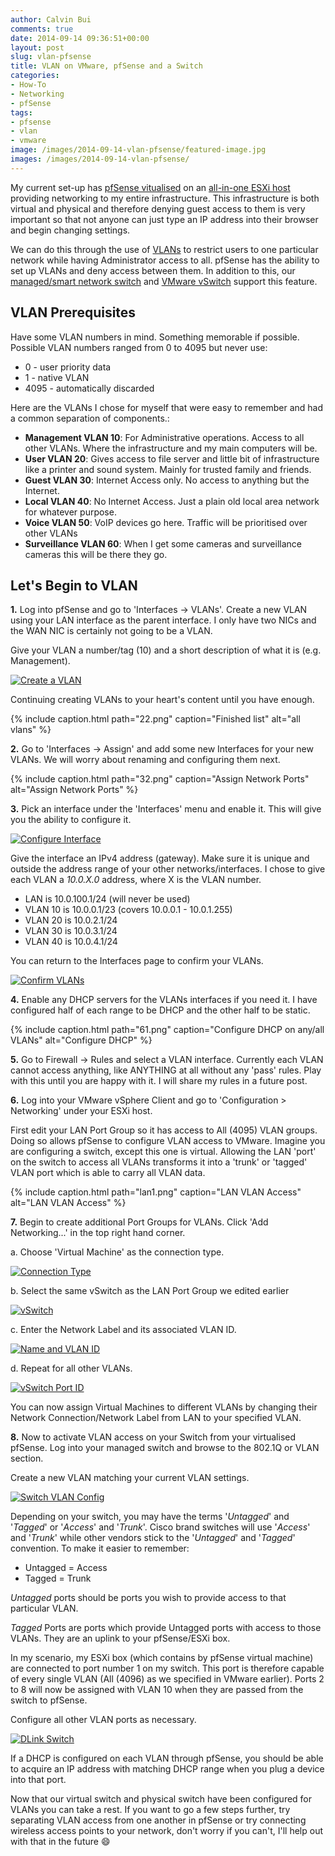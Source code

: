 ```yaml
---
author: Calvin Bui
comments: true
date: 2014-09-14 09:36:51+00:00
layout: post
slug: vlan-pfsense
title: VLAN on VMware, pfSense and a Switch
categories:
- How-To
- Networking
- pfSense
tags:
- pfsense
- vlan
- vmware
image: /images/2014-09-14-vlan-pfsense/featured-image.jpg
images: /images/2014-09-14-vlan-pfsense/
---
```


My current set-up has [pfSense vitualised](https://www.pfsense.org/) on an [all-in-one ESXi host](/all-in-one-esxi-server/) providing networking to my entire infrastructure. This infrastructure is both virtual and physical and therefore denying guest access to them is very important so that not anyone can just type an IP address into their browser and begin changing settings.

We can do this through the use of [VLANs](http://en.wikipedia.org/wiki/Virtual_LAN) to restrict users to one particular network while having Administrator access to all. pfSense has the ability to set up VLANs and deny access between them. In addition to this, our [managed/smart network switch](http://www.dlink.com.au/business-solutions/16-port-gigabit-easysmart-switch) and [VMware vSwitch](http://www.vmware.com/products/vsphere/features/distributed-switch) support this feature.

<!-- more -->

## VLAN Prerequisites

Have some VLAN numbers in mind. Something memorable if possible. Possible VLAN numbers ranged from 0 to 4095 but never use:

  * 0 - user priority data
  * 1 - native VLAN
  * 4095 - automatically discarded

Here are the VLANs I chose for myself that were easy to remember and had a common separation of components.:

  * **Management VLAN 10**: For Administrative operations. Access to all other VLANs. Where the infrastructure and my main computers will be.
  * **User VLAN 20**: Gives access to file server and little bit of infrastructure like a printer and sound system. Mainly for trusted family and friends.
  * **Guest VLAN 30**: Internet Access only. No access to anything but the Internet.
  * **Local VLAN 40**: No Internet Access. Just a plain old local area network for whatever purpose.
  * **Voice VLAN 50**: VoIP devices go here. Traffic will be prioritised over other VLANs
  * **Surveillance VLAN 60**: When I get some cameras and surveillance cameras this will be there they go.

## Let's Begin to VLAN

**1.** Log into pfSense and go to 'Interfaces -> VLANs'.
Create a new VLAN using your LAN interface as the parent interface. I only have two NICs and the WAN NIC is certainly not going to be a VLAN.

Give your VLAN a number/tag (10) and a short description of what it is (e.g. Management).

[![Create a VLAN]({{page.images}}12.png)]({{page.images}}12.png)

Continuing creating VLANs to your heart's content until you have enough.

{% include caption.html path="22.png" caption="Finished list" alt="all vlans" %}

**2.** Go to 'Interfaces -> Assign' and add some new Interfaces for your new VLANs. We will worry about renaming and configuring them next.

{% include caption.html path="32.png" caption="Assign Network Ports" alt="Assign Network Ports" %}

**3.** Pick an interface under the 'Interfaces' menu and enable it. This will give you the ability to configure it.

[![Configure Interface]({{page.images}}42.png)]({{page.images}}42.png)

Give the interface an IPv4 address (gateway). Make sure it is unique and outside the address range of your other networks/interfaces. I chose to give each VLAN a _10.0.X.0_ address, where X is the VLAN number.

  * LAN is 10.0.100.1/24 (will never be used)
  * VLAN 10 is 10.0.0.1/23 (covers 10.0.0.1 - 10.0.1.255)
  * VLAN 20 is 10.0.2.1/24
  * VLAN 30 is 10.0.3.1/24
  * VLAN 40 is 10.0.4.1/24

You can return to the Interfaces page to confirm your VLANs.

[![Confirm VLANs]({{page.images}}51.png)]({{page.images}}51.png)

**4.** Enable any DHCP servers for the VLANs interfaces if you need it. I have configured half of each range to be DHCP and the other half to be static.

{% include caption.html path="61.png" caption="Configure DHCP on any/all VLANs" alt="Configure DHCP" %}

**5.** Go to Firewall -> Rules and select a VLAN interface. Currently each VLAN cannot access anything, like ANYTHING at all without any 'pass' rules. Play with this until you are happy with it. I will share my rules in a future post.

**6.** Log into your VMware vSphere Client and go to 'Configuration > Networking' under your ESXi host.

First edit your LAN Port Group so it has access to All (4095) VLAN groups. Doing so allows pfSense to configure VLAN access to VMware. Imagine you are configuring a switch, except this one is virtual. Allowing the LAN 'port' on the switch to access all VLANs transforms it into a 'trunk' or 'tagged' VLAN port which is able to carry all VLAN data.

{% include caption.html path="lan1.png" caption="LAN VLAN Access" alt="LAN VLAN Access" %}

**7.** Begin to create additional Port Groups for VLANs. Click 'Add Networking...' in the top right hand corner.

a. Choose 'Virtual Machine' as the connection type.

[![Connection Type]({{page.images}}13.png)]({{page.images}}13.png)

b. Select the same vSwitch as the LAN Port Group we edited earlier

[![vSwitch]({{page.images}}23.png)]({{page.images}}23.png)

c. Enter the Network Label and its associated VLAN ID.

[![Name and VLAN ID]({{page.images}}33.png)]({{page.images}}33.png)

d. Repeat for all other VLANs.

[![vSwitch Port ID]({{page.images}}vmware.png)]({{page.images}}vmware.png)

You can now assign Virtual Machines to different VLANs by changing their Network Connection/Network Label from LAN to your specified VLAN.

**8.** Now to activate VLAN access on your Switch from your virtualised pfSense. Log into your managed switch and browse to the 802.1Q or VLAN section.

Create a new VLAN matching your current VLAN settings.

[![Switch VLAN Config]({{page.images}}14.png)]({{page.images}}14.png)

Depending on your switch, you may have the terms '_Untagged_' and '_Tagged_' or '_Access_' and '_Trunk_'. Cisco brand switches will use '_Access_' and '_Trunk_' while other vendors stick to the '_Untagged_' and '_Tagged_' convention. To make it easier to remember:

  * Untagged = Access
  * Tagged = Trunk

_Untagged_ ports should be ports you wish to provide access to that particular VLAN.

_Tagged_ Ports are ports which provide Untagged ports with access to those VLANs. They are an uplink to your pfSense/ESXi box.

In my scenario, my ESXi box (which contains by pfSense virtual machine) are connected to port number 1 on my switch. This port is therefore capable of every single VLAN (All (4096) as we specified in VMware earlier). Ports 2 to 8 will now be assigned with VLAN 10 when they are passed from the switch to pfSense.

Configure all other VLAN ports as necessary.

[![DLink Switch]({{page.images}}10.png)]({{page.images}}10.png)

If a DHCP is configured on each VLAN through pfSense, you should be able to acquire an IP address with matching DHCP range when you plug a device into that port.

Now that our virtual switch and physical switch have been configured for VLANs you can take a rest. If you want to go a few steps further, try separating VLAN access from one another in pfSense or try connecting wireless access points to your network, don't worry if you can't, I'll help out with that in the future :smile:
